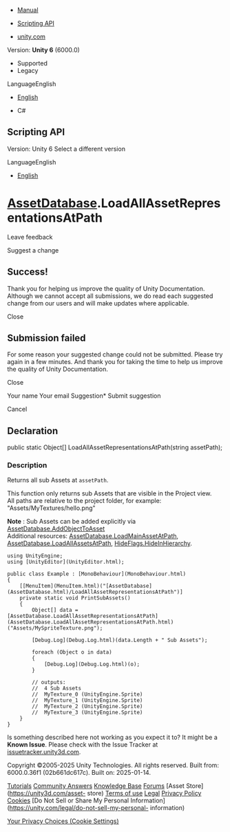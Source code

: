 [ ]()

  * [Manual](../Manual/index.html)
  * [Scripting API](../ScriptReference/index.html)

  * [unity.com](https://unity.com/)

Version: **Unity 6** (6000.0)

  * Supported
  * Legacy

LanguageEnglish

  * [English]()

  * C#

[ ](https://docs.unity3d.com)

## Scripting API

Version: Unity 6 Select a different version

LanguageEnglish

  * [English]()

#  [AssetDatabase](AssetDatabase.html).LoadAllAssetRepresentationsAtPath

Leave feedback

Suggest a change

## Success!

Thank you for helping us improve the quality of Unity Documentation. Although
we cannot accept all submissions, we do read each suggested change from our
users and will make updates where applicable.

Close

## Submission failed

For some reason your suggested change could not be submitted. Please <a>try
again</a> in a few minutes. And thank you for taking the time to help us
improve the quality of Unity Documentation.

Close

Your name Your email Suggestion* Submit suggestion

Cancel

[ ]()

## Declaration

public static Object[] LoadAllAssetRepresentationsAtPath(string assetPath);

### Description

Returns all sub Assets at `assetPath`.

This function only returns sub Assets that are visible in the Project view.  
All paths are relative to the project folder, for example:
"Assets/MyTextures/hello.png"  
  
**Note** : Sub Assets can be added explicitly via
[AssetDatabase.AddObjectToAsset](AssetDatabase.AddObjectToAsset.html)  
Additional resources:
[AssetDatabase.LoadMainAssetAtPath](AssetDatabase.LoadMainAssetAtPath.html),
[AssetDatabase.LoadAllAssetsAtPath](AssetDatabase.LoadAllAssetsAtPath.html),
[HideFlags.HideInHierarchy](HideFlags.HideInHierarchy.html).

    
    
    using UnityEngine;
    using [UnityEditor](UnityEditor.html);  
      
    public class Example : [MonoBehaviour](MonoBehaviour.html)
    {
        [[MenuItem](MenuItem.html)("[AssetDatabase](AssetDatabase.html)/LoadAllAssetRepresentationsAtPath")]
        private static void PrintSubAssets()
        {
            Object[] data = [AssetDatabase.LoadAllAssetRepresentationsAtPath](AssetDatabase.LoadAllAssetRepresentationsAtPath.html)("Assets/MySpriteTexture.png");  
      
            [Debug.Log](Debug.Log.html)(data.Length + " Sub Assets");  
      
            foreach (Object o in data)
            {
                [Debug.Log](Debug.Log.html)(o);
            }  
      
            // outputs:
            //  4 Sub Assets
            //  MyTexture_0 (UnityEngine.Sprite)
            //  MyTexture_1 (UnityEngine.Sprite)
            //  MyTexture_2 (UnityEngine.Sprite)
            //  MyTexture_3 (UnityEngine.Sprite)
        }
    }
    

Is something described here not working as you expect it to? It might be a
**Known Issue**. Please check with the Issue Tracker at
[issuetracker.unity3d.com](https://issuetracker.unity3d.com).

Copyright ©2005-2025 Unity Technologies. All rights reserved. Built from:
6000.0.36f1 (02b661dc617c). Built on: 2025-01-14.

[Tutorials](https://unity3d.com/learn) [Community
Answers](https://answers.unity3d.com) [Knowledge
Base](https://support.unity3d.com/hc/en-us)
[Forums](https://forum.unity3d.com) [Asset Store](https://unity3d.com/asset-
store) [Terms of use](https://docs.unity3d.com/Manual/TermsOfUse.html)
[Legal](https://unity.com/legal) [Privacy
Policy](https://unity.com/legal/privacy-policy)
[Cookies](https://unity.com/legal/cookie-policy) [Do Not Sell or Share My
Personal Information](https://unity.com/legal/do-not-sell-my-personal-
information)

[Your Privacy Choices (Cookie Settings)](javascript:void\(0\);)

